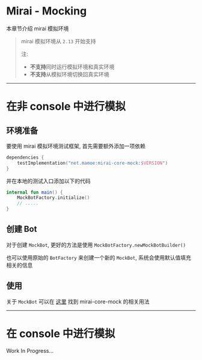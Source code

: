 # Mirai - Mocking

本章节介绍 mirai 模拟环境

> mirai 模拟环境从 `2.13` 开始支持
>
> 注:
> - **不支持**同时运行模拟环境和真实环境
> - **不支持**从模拟环境切换回真实环境

-----------------------------------

# 在非 console 中进行模拟

## 环境准备

要使用 mirai 模拟环境测试框架, 首先需要额外添加一项依赖

```kotlin
dependencies {
    testImplementation("net.mamoe:mirai-core-mock:$VERSION")
}
```

并在本地的测试入口添加以下的代码

```kotlin
internal fun main() {
    MockBotFactory.initialize()
    // .....
}
```

## 创建 Bot

对于创建 `MockBot`, 更好的方法是使用 `MockBotFactory.newMockBotBuilder()`

也可以使用原始的 `BotFactory` 来创建一个新的 `MockBot`, 系统会使用默认值填充相关的信息

## 使用

关于 `MockBot` 可以在 [这里](https://github.com/mamoe/mirai/tree/dev/mirai-core-mock/test/mock)
找到 mirai-core-mock 的相关用法

----------------

# 在 console 中进行模拟

Work In Progress...
